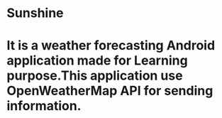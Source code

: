 # Sunshine
# It is a weather forecasting Android application made for Learning purpose.This application use OpenWeatherMap API for sending information.
